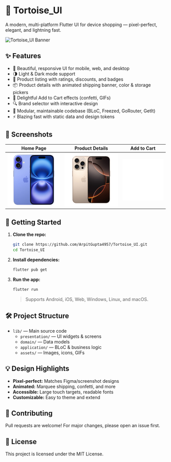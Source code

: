 # 🐢 Tortoise_UI

A modern, multi-platform Flutter UI for device shopping — pixel-perfect, elegant, and lightning fast.

![Tortoise_UI Banner](tortoise_logo.png)

## ✨ Features

- 🎨 Beautiful, responsive UI for mobile, web, and desktop
- 🌗 Light & Dark mode support
- 🛒 Product listing with ratings, discounts, and badges
- 📦 Product details with animated shipping banner, color & storage pickers
- 🎉 Delightful Add to Cart effects (confetti, GIFs)
- 🔍 Brand selector with interactive design
- 🧩 Modular, maintainable codebase (BLoC, Freezed, GoRouter, GetIt)
- ⚡️ Blazing fast with static data and design tokens

## 📱 Screenshots

| Home Page | Product Details | Add to Cart |
|-----------|----------------|-------------|
| ![Home](assets/images/iphone_16.png) | ![Details](assets/images/iphone_16_pro.png) | ![Cart](assets/icons/Confetti.gif) |

## 🚀 Getting Started

1. **Clone the repo:**
   ```sh
   git clone https://github.com/ArpitGupta4957/Tortoise_UI.git
   cd Tortoise_UI
   ```

2. **Install dependencies:**
   ```sh
   flutter pub get
   ```

3. **Run the app:**
   ```sh
   flutter run
   ```

   > Supports Android, iOS, Web, Windows, Linux, and macOS.

## 🛠️ Project Structure

- `lib/` — Main source code
  - `presentation/` — UI widgets & screens
  - `domain/` — Data models
  - `application/` — BLoC & business logic
  - `assets/` — Images, icons, GIFs

## 💡 Design Highlights

- **Pixel-perfect:** Matches Figma/screenshot designs
- **Animated:** Marquee shipping, confetti, and more
- **Accessible:** Large touch targets, readable fonts
- **Customizable:** Easy to theme and extend

## 🤝 Contributing

Pull requests are welcome! For major changes, please open an issue first.

## 📄 License

This project is licensed under the MIT License.
